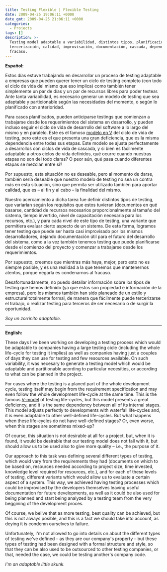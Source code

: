 ```yaml
---
title: Testing Flexible | Flexible Testing
date: 2009-04-25 19:06:11 +0000
date_gmt: 2009-04-25 21:06:11 +0000
categories:
  - Projects
tags: []
description: >-
  Testing model adaptable a variabilidad, distintos tipos, planificación,
  tercerización, calidad, improvisación, documentación, cascada, dependencia,
  fracaso.
---
```



**Español:**

Estos días estuve trabajando en desarrollar un proceso de testing adaptable a empresas que pueden querer tener un ciclo de testing completo (con todo el ciclo de vida del mismo que eso implica) como también tener simplemente un par de días y un par de recursos libres para poder testear. Ante tanta variabilidad, es necesario generar un modelo de testing que sea adaptable y particionable según las necesidades del momento, o según lo planificado con anterioridad.

Para casos planificados, pueden anticiparse testings que comienzan a trabajarse desde los requerimientos del sistema en desarrollo, y pueden incluso seguir el ciclo de vida de desarrollo del software a lo largo del mismo y en paralelo. Este es el famoso [modelo en V](http://en.wikipedia.org/wiki/V_model) del ciclo de vida de testing, pero este es el que presenta una gran deficiencia, que es la misma dependencia entre todas sus etapas. Este modelo se ajusta perfectamente a desarrollos con ciclos de vida de cascada, y si bien es fácilmente adaptable a otros ciclos de vida definidos, qué ocurre cuando nuestras etapas no son del todo claras? O peor aún, qué pasa cuando diferentes etapas se mezclan entre sí?

Por supuesto, esta situación no es deseable, pero al momento de darse, también sería deseable que nuestro modelo de testing no sea un contra más en esta situación, sino que permita ser utilizado también para aportar calidad, que es &ndash; al fin y al cabo &ndash; la finalidad del mismo.

Nuestro acercamiento a dicha tarea fue definir distintos tipos de testing, que variarían según los requisitos que estos tuvieran (documentos en qué basarse, cantidad de recursos necesarios proporcionalmente al tamaño del sistema, tiempo invertido, nivel de capacitación necesaria para los recursos, etc.), y para cada nivel de este tipo de testing, una variante que permitiera evaluar cierto aspecto de un sistema. De esta forma, logramos tener testing que puede ser hasta casi improvisado por los mismos desarrolladores, dejando documentación útil para el futuro del desarrollo del sistema, como a la vez también tenemos testing que puede planificarse desde el comienzo del proyecto y comenzar a trabajarse desde los requerimientos.

Por supuesto, creemos que mientras más haya, mejor, pero esto no es siempre posible, y es una realidad a la que tenemos que mantenernos atentos, porque negarla es condenarnos al fracaso.

Desafortunadamente, no puedo detallar información sobre los tipos de testing que hemos definido (ya que estos son propiedad e información de la empresa), pero los mismos también han sido planeado de un estilo y estructural totalmente formal, de manera que fácilmente puede tercerizarse el trabajo, o realizar testing para terceros de ser necesario o de surgir la oportunidad.

_Soy un zorrinito adaptable._

---

**English:**

These days I've been working on developing a testing process which would be adaptable to companies having a large testing cicle (including the whole life-cycle for testing it implies) as well as companies having just a couples of days they can use for testing and few resources available. On such variability, it was necesary to generate a testing model which would be adaptable and partitionable acording to particular necesities, or according to what can be planned in the project.

For cases where the testing is a planed part of the whole development cycle, testing itself may begin from the requirement specification and may even follow the whole development life-cycle at the same time. This is the famous [V-model](http://en.wikipedia.org/wiki/V_model) of testing life-cycles, but this model presents a great deficiency, and it is the same dependency between all of its internal stages. This model adjusts perfectly to developments with waterfall life-cycles and, it is even adaptable to other well-defined life-cycles. But what happens when these life-cycles do not have well-defined stages? Or, even worse, when this stages are sometimes mixed-up?

Of course, this situation is not desirable at all for a project, but, when it is found, it would be desirable that our testing model does not fall with it, but should allow us to be used also to give more quality &ndash; i.e., the purpose of it.

Our approach to this task was defining several different types of testing, which would vary from the requirements they had (documents on which to be based on, resources needed according to project size, time invested, knowledge level required for resources, etc.), and for each of these levels of testing, different variants which would allow us to evaluate a certain aspect of a system. This way, we achieved having testing processes which could be improvised by the developers themselves leaving useful documentation for future developments, as well as it could be also used for being planned and start being analyzed by a testing team from the very beggining of the development proces.

Of course, we belive that as more testing, best quality can be achieved, but this is not always posible, and this is a fact we should take into account, as deying it is condemn ourselves to failure.

Unfortunately, I'm not allowed to go into details on about the different types of testing we've defined &ndash; as they are our company's property &ndash; but these types of testing had been designed with a formal structure and style, so that they can be also used to be outsourced to other testing companies, or that, needed the case, we could be testing another's company code.

_I'm an adaptable little skunk._

